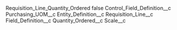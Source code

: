 <?xml version="1.0" encoding="UTF-8"?>
<CustomMetadata xmlns="http://soap.sforce.com/2006/04/metadata" xmlns:xsi="http://www.w3.org/2001/XMLSchema-instance" xmlns:xsd="http://www.w3.org/2001/XMLSchema">
    <label>Requisition_Line_Quantity_Ordered</label>
    <protected>false</protected>
    <values>
        <field>Control_Field_Definition__c</field>
        <value xsi:type="xsd:string">Purchasing_UOM__c</value>
    </values>
    <values>
        <field>Entity_Definition__c</field>
        <value xsi:type="xsd:string">Requisition_Line__c</value>
    </values>
    <values>
        <field>Field_Definition__c</field>
        <value xsi:type="xsd:string">Quantity_Ordered__c</value>
    </values>
    <values>
        <field>Scale__c</field>
        <value xsi:nil="true"/>
    </values>
</CustomMetadata>
